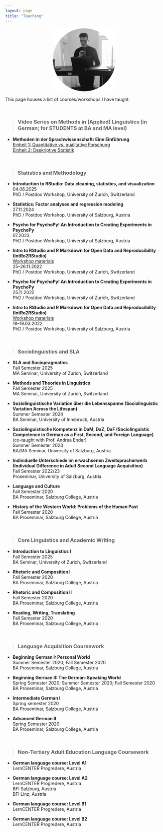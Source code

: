 ```yaml
---
layout: page
title: "Teaching"
---
```


<p align="center">
  <img width="200" height="200" src="/images/TeachingPhoto.png">
</p>

This page houses a list of courses/workshops I have taught. 

<br> 

> ### Video Series on Methods in (Applied) Linguistics (in German; for STUDENTS at BA and MA level)

* **Methoden in der Sprachwissenschaft: Eine Einführung** <br> [Einheit 1: Quantitative vs. qualitative Forschung](https://pro.panopto.com/Panopto/Pages/Viewer.aspx?tid=897bbd85-ee1c-493c-98cb-afef00f942c1) <br> [Einheit 2: Deskriptive Statistik](https://pro.panopto.com/Panopto/Pages/Viewer.aspx?tid=0dc27fe0-5596-4db5-a651-afef00f95f5b) 


<br>

> ### Statistics and Methodology

* **Introduction to RStudio: Data cleaning, statistics, and visualization** <br> 04.06.2025 <br> PhD / Postdoc Workshop, University of Zurich, Switzerland

* **Statistics: Factor analyses and regression modeling** <br> 27.11.2024 <br> PhD / Postdoc Workshop, University of Salzburg, Austria

* **Psycho for PsychoPy! An Introduction to Creating Experiments in PsychoPy** <br> 07.2023 <br> PhD / Postdoc Workshop, University of Salzburg, Austria

* **Intro to RStudio and R Markdown for Open Data and Reproducibility (IntRo2RStudio)** <br> [Workshop materials](https://masonwirtz.github.io/intRo2RStudio/) <br> 25–26.11.2022 <br> PhD / Postdoc Workshop, University of Zurich, Switzerland

* **Psycho for PsychoPy! An Introduction to Creating Experiments in PsychoPy** <br> 25.11.2022 <br> PhD / Postdoc Workshop, University of Zurich, Switzerland

* **Intro to RStudio and R Markdown for Open Data and Reproducibility (IntRo2RStudio)** <br> [Workshop materials](https://masonwirtz.github.io/intRo2RStudio/) <br> 18–19.03.2022 <br> PhD / Postdoc Workshop, University of Salzburg, Austria


<br>

> ### Sociolinguistics and SLA

* **SLA and Sociopragmatics** <br> Fall Semester 2025 <br> MA Seminar, University of Zurich, Switzerland

* **Methods and Theories in Linguistics** <br> Fall Semester 2025 <br> MA Seminar, University of Zurich, Switzerland

* **Soziolinguistische Variation über die Lebensspanne (Sociolinguistic Variation Across the Lifespan)** <br> Summer Semester 2024 <br> BA Seminar, University of Innsbruck, Austria

* **Soziolinguistische Kompetenz in DaM, DaZ, DaF (Sociolinguistic Competence in German as a First, Second, and Foreign Language)** (co-taught with Prof. Andrea Ender) <br> Summer Semester 2023 <br> BA/MA Seminar, University of Salzburg, Austria

* **Individuelle Unterschiede im erwachsenen Zweitspracherwerb (Individual Difference in Adult Second Language Acquisition)** <br> Fall Semester 2022/23 <br> Proseminar, University of Salzburg, Austria

* **Language and Culture** <br> Fall Semester 2020 <br> BA Proseminar, Salzburg College, Austria

* **History of the Western World: Problems of the Human Past** <br> Fall Semester 2020 <br> BA Proseminar, Salzburg College, Austria


<br>

> ### Core Linguistics and Academic Writing

* **Introduction to Linguistics I** <br> Fall Semester 2025 <br> BA Seminar, University of Zurich, Switzerland

* **Rhetoric and Composition I** <br> Fall Semester 2020 <br> BA Proseminar, Salzburg College, Austria

* **Rhetoric and Composition II** <br> Fall Semester 2020 <br> BA Proseminar, Salzburg College, Austria

* **Reading, Writing, Translating** <br> Fall Semester 2020 <br> BA Proseminar, Salzburg College, Austria


<br>

> ### Language Acquisition Coursework

* **Beginning German I: Personal World** <br> Summer Semester 2020; Fall Semester 2020 <br> BA Proseminar, Salzburg College, Austria

* **Beginning German II: The German-Speaking World** <br> Spring Semester 2020; Summer Semester 2020; Fall Semester 2020 <br> BA Proseminar, Salzburg College, Austria

* **Intermediate German I** <br> Spring semester 2020 <br> BA Proseminar, Salzburg College, Austria

* **Advanced German II** <br> Spring Semester 2020 <br> BA Proseminar, Salzburg College, Austria


<br>

> ### Non-Tertiary Adult Education Language Coursework

* **German language course: Level A1** <br> LernCENTER Progredere, Austria

* **German language course: Level A2** <br> LernCENTER Progredere, Austria <br> BFI Salzburg, Austria <br> BFI Linz, Austria

* **German language course: Level B1** <br> LernCENTER Progredere, Austria

* **German language course: Level B2** <br> LernCENTER Progredere, Austria

